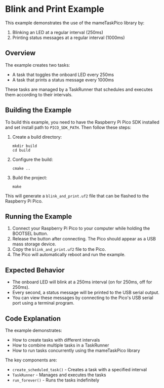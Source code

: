 # Blink and Print Example

This example demonstrates the use of the mameTaskPico library by:
1. Blinking an LED at a regular interval (250ms)
2. Printing status messages at a regular interval (1000ms)

## Overview

The example creates two tasks:
- A task that toggles the onboard LED every 250ms
- A task that prints a status message every 1000ms

These tasks are managed by a TaskRunner that schedules and executes them according to their intervals.

## Building the Example

To build this example, you need to have the Raspberry Pi Pico SDK installed and set install path to `PICO_SDK_PATH`. Then follow these steps:

1. Create a build directory:
   ```
   mkdir build
   cd build
   ```

2. Configure the build:
   ```
   cmake ..
   ```

3. Build the project:
   ```
   make
   ```

This will generate a `blink_and_print.uf2` file that can be flashed to the Raspberry Pi Pico.

## Running the Example

1. Connect your Raspberry Pi Pico to your computer while holding the BOOTSEL button.
2. Release the button after connecting. The Pico should appear as a USB mass storage device.
3. Copy the `blink_and_print.uf2` file to the Pico.
4. The Pico will automatically reboot and run the example.

## Expected Behavior

- The onboard LED will blink at a 250ms interval (on for 250ms, off for 250ms).
- Every second, a status message will be printed to the USB serial output.
- You can view these messages by connecting to the Pico's USB serial port using a terminal program.

## Code Explanation

The example demonstrates:
- How to create tasks with different intervals
- How to combine multiple tasks in a TaskRunner
- How to run tasks concurrently using the mameTaskPico library

The key components are:
- `create_scheduled_task()` - Creates a task with a specified interval
- `TaskRunner` - Manages and executes the tasks
- `run_forever()` - Runs the tasks indefinitely
